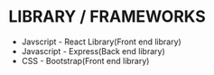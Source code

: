 # LIBRARY / FRAMEWORKS

 - Javscript - React Library(Front end library)
 - Javascript - Express(Back end library)
 - CSS - Bootstrap(Front end library)